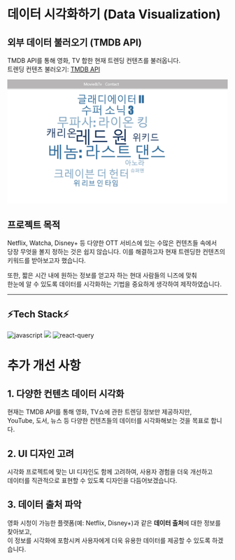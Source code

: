 # 데이터 시각화하기 (Data Visualization)

## 외부 데이터 불러오기 (TMDB API)

TMDB API를 통해 영화, TV 합한 현재 트렌딩 컨텐츠를 불러옵니다.  
트렌딩 컨텐츠 불러오기: [TMDB API](https://api.themoviedb.org/3/trending/all)

![트렌딩 시각화](./public/트렌드시각화.png)

## 프로젝트 목적

Netflix, Watcha, Disney+ 등 다양한 OTT 서비스에 있는 수많은 컨텐츠들 속에서  
당장 무엇을 볼지 정하는 것은 쉽지 않습니다. 이를 해결하고자 현재 트렌딩한 컨텐츠의 키워드를 받아보고자 했습니다.

또한, 짧은 시간 내에 원하는 정보를 얻고자 하는 현대 사람들의 니즈에 맞춰  
한눈에 알 수 있도록 데이터를 시각화하는 기법을 중요하게 생각하여 제작하였습니다.

---

<div>
 <h2>⚡Tech Stack⚡</h2>

  <img src="https://img.shields.io/badge/JavaScript-F7DF1E?style=for-the-badge&logo=JavaScript&logoColor=white" alt="javascript" />
  <img src="https://img.shields.io/badge/React-20232A?style=for-the-badge&logo=react&logoColor=61DAFB"/>
  <img src="https://img.shields.io/badge/ReactQuery-20232A?style=for-the-badge&logo=react&logoColor=61DAF" alt="react-query"/>

</div>

# 추가 개선 사항

## 1. 다양한 컨텐츠 데이터 시각화

현재는 TMDB API를 통해 영화, TV쇼에 관한 트렌딩 정보만 제공하지만,  
YouTube, 도서, 뉴스 등 다양한 컨텐츠들의 데이터를 시각화해보는 것을 목표로 합니다.

## 2. UI 디자인 고려

시각화 프로젝트에 맞는 UI 디자인도 함께 고려하여, 사용자 경험을 더욱 개선하고  
데이터를 직관적으로 표현할 수 있도록 디자인을 다듬어보겠습니다.

## 3. 데이터 출처 파악

영화 시청이 가능한 플랫폼(예: Netflix, Disney+)과 같은 **데이터 출처**에 대한 정보를 찾아보고,  
이 정보를 시각화에 포함시켜 사용자에게 더욱 유용한 데이터를 제공할 수 있도록 하겠습니다.
